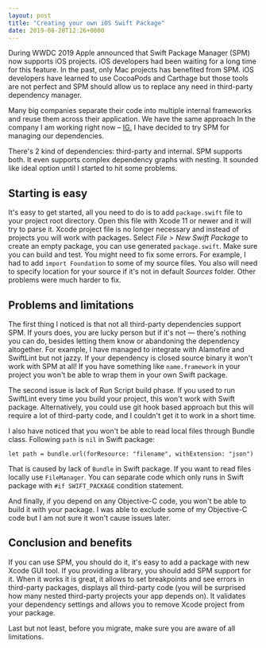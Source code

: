 ```yaml
---
layout: post
title: "Creating your own iOS Swift Package"
date: 2019-08-28T12:26+0000
---
```


During WWDC 2019 Apple announced that Swift Package Manager (SPM) now supports iOS projects. iOS developers had been waiting for a long time for this feature. In the past, only Mac projects has benefited from SPM. iOS developers have learned to use CocoaPods and Carthage but those tools are not perfect and SPM should allow us to replace any need in third-party dependency manager.

Many big companies separate their code into multiple internal frameworks and reuse them across their application. We have the same approach In the company I am working right now – [IG.][1] I have decided to try SPM for managing our dependencies. 

There's 2 kind of dependencies: third-party and internal. SPM supports both. It even supports complex dependency graphs with nesting. It sounded like ideal option until I started to hit some problems.

## Starting is easy

It's easy to get started, all you need to do is to add `package.swift` file to your project root directory. Open this file with Xcode 11 or newer and it will try to parse it. Xcode project file is no longer necessary and instead of projects you will work with packages. Select *File > New Swift Package* to create an empty package, you can use generated `package.swift`. Make sure you can build and test. You might need to fix some errors. For example, I had to add `import Foundation` to some of my source files. You also will need to specify location for your source if it's not in default *Sources* folder. Other problems were much harder to fix.

## Problems and limitations

The first thing I noticed is that not all third-party dependencies support SPM. If yours does, you are lucky person but if it's not — there's nothing you can do, besides letting them know or abandoning the dependency altogether. For example, I have managed to integrate with Alamofire and SwiftLint but not jazzy. If your dependency is closed source binary it won't work with SPM at all! If you have something like `name.framework` in your project you won't be able to wrap them in your own Swift package.

The second issue is lack of Run Script build phase. If you used to run SwiftLint every time you build your project, this won't work with Swift package. Alternatively, you could use git hook based approach but this will require a lot of third-party code, and I couldn't get it to work in a short time.

I also have noticed that you won't be able to read local files through Bundle class. Following `path` is `nil` in Swift package:
    
    let path = bundle.url(forResource: "filename", withExtension: "json")

That is caused by lack of `Bundle` in Swift package. If you want to read files locally use `FileManager`. You can separate code which only runs in Swift package with `#if SWIFT_PACKAGE` condition statement.

And finally, if you depend on any Objective-C code, you won't be able to build it with your package. I was able to exclude some of my Objective-C code but I am not sure it won't cause issues later.

## Conclusion and benefits

If you can use SPM, you should do it, it's easy to add a package with new Xcode GUI tool. If you providing a library, you should add SPM support for it. When it works it is great, it allows to set breakpoints and see errors in third-party packages, displays all third-party code (you will be surprised how many nested third-party projects your app depends on). It validates your dependency settings and allows you to remove Xcode project from your package. 

Last but not least, before you migrate, make sure you are aware of all  limitations.

[1]: https://www.ig.com/uk
